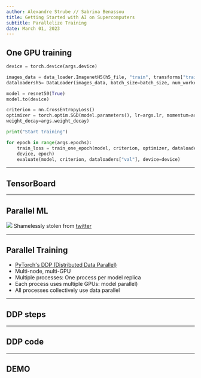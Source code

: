 ```yaml
---
author: Alexandre Strube // Sabrina Benassou
title: Getting Started with AI on Supercomputers 
subtitle: Parallelize Training
date: March 01, 2023
---
```

## One GPU training 

```python
device = torch.device(args.device)

images_data = data_loader.ImagenetH5(h5_file, "train", transforms["train"]) 
dataloadersh5= DataLoader(images_data, batch_size=batch_size, num_workers=workers)

model = resnet50(True)
model.to(device)

criterion = nn.CrossEntropyLoss()
optimizer = torch.optim.SGD(model.parameters(), lr=args.lr, momentum=args.momentum, 
weight_decay=args.weight_decay)

print("Start training")

for epoch in range(args.epochs):
    train_loss = train_one_epoch(model, criterion, optimizer, dataloaders["train"], 
    device, epoch)
    evaluate(model, criterion, dataloaders["val"], device=device)


```

---
## TensorBoard 

---
## Parallel ML

![](images/paralellism-types.jpg)
Shamelessly stolen from [twitter](https://twitter.com/rasbt/status/1625494398778892292)

---

## Parallel Training

- [PyTorch's DDP (Distributed Data Parallel)](https://pytorch.org/tutorials/intermediate/ddp_tutorial.html)
- Multi-node, multi-GPU
- Multiple processes: One process per model replica
- Each process uses multiple GPUs: model parallel)
- All processes collectively use data parallel

---
## DDP steps

---
## DDP code

---
## DEMO